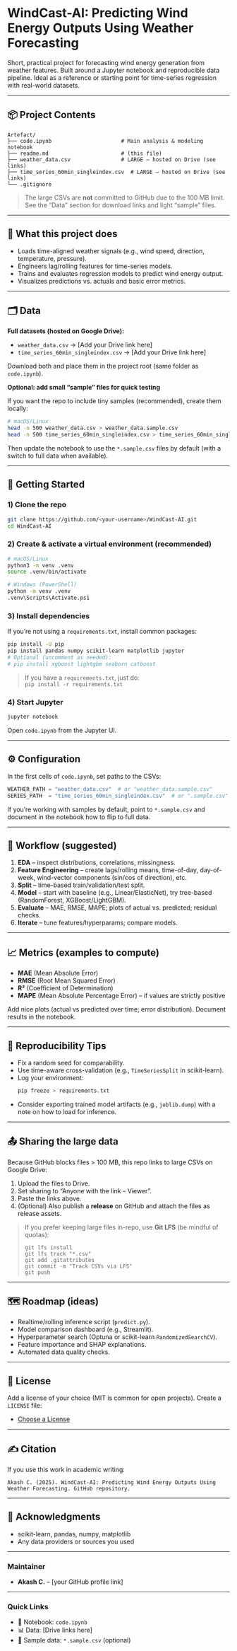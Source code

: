 # WindCast-AI: Predicting Wind Energy Outputs Using Weather Forecasting

Short, practical project for forecasting wind energy generation from weather features. Built around a Jupyter notebook and reproducible data pipeline. Ideal as a reference or starting point for time-series regression with real-world datasets.

---

## 📦 Project Contents

```
Artefact/
├── code.ipynb                      # Main analysis & modeling notebook
├── readme.md                       # (this file)
├── weather_data.csv                # LARGE – hosted on Drive (see links)
├── time_series_60min_singleindex.csv  # LARGE – hosted on Drive (see links)
└── .gitignore
```

> The large CSVs are **not** committed to GitHub due to the 100 MB limit. See the “Data” section for download links and light “sample” files.

---

## 🧠 What this project does

- Loads time-aligned weather signals (e.g., wind speed, direction, temperature, pressure).
- Engineers lag/rolling features for time-series models.
- Trains and evaluates regression models to predict wind energy output.
- Visualizes predictions vs. actuals and basic error metrics.

---

## 🗂️ Data

**Full datasets (hosted on Google Drive):**

- `weather_data.csv` → [Add your Drive link here]
- `time_series_60min_singleindex.csv` → [Add your Drive link here]

Download both and place them in the project root (same folder as `code.ipynb`).

**Optional: add small “sample” files for quick testing**

If you want the repo to include tiny samples (recommended), create them locally:

```bash
# macOS/Linux
head -n 500 weather_data.csv > weather_data.sample.csv
head -n 500 time_series_60min_singleindex.csv > time_series_60min_singleindex.sample.csv
```

Then update the notebook to use the `*.sample.csv` files by default (with a switch to full data when available).

---

## 🚀 Getting Started

### 1) Clone the repo

```bash
git clone https://github.com/<your-username>/WindCast-AI.git
cd WindCast-AI
```

### 2) Create & activate a virtual environment (recommended)

```bash
# macOS/Linux
python3 -m venv .venv
source .venv/bin/activate

# Windows (PowerShell)
python -m venv .venv
.venv\Scripts\Activate.ps1
```

### 3) Install dependencies

If you’re not using a `requirements.txt`, install common packages:

```bash
pip install -U pip
pip install pandas numpy scikit-learn matplotlib jupyter
# Optional (uncomment as needed):
# pip install xgboost lightgbm seaborn catboost
```

> If you have a `requirements.txt`, just do:  
> `pip install -r requirements.txt`

### 4) Start Jupyter

```bash
jupyter notebook
```

Open `code.ipynb` from the Jupyter UI.

---

## ⚙️ Configuration

In the first cells of `code.ipynb`, set paths to the CSVs:

```python
WEATHER_PATH = "weather_data.csv"  # or "weather_data.sample.csv"
SERIES_PATH  = "time_series_60min_singleindex.csv"  # or ".sample.csv"
```

If you’re working with samples by default, point to `*.sample.csv` and document in the notebook how to flip to full data.

---

## 🧪 Workflow (suggested)

1. **EDA** – inspect distributions, correlations, missingness.
2. **Feature Engineering** – create lags/rolling means, time-of-day, day-of-week, wind-vector components (sin/cos of direction), etc.
3. **Split** – time-based train/validation/test split.
4. **Model** – start with baseline (e.g., Linear/ElasticNet), try tree-based (RandomForest, XGBoost/LightGBM).
5. **Evaluate** – MAE, RMSE, MAPE; plots of actual vs. predicted; residual checks.
6. **Iterate** – tune features/hyperparams; compare models.

---

## 📈 Metrics (examples to compute)

- **MAE** (Mean Absolute Error)  
- **RMSE** (Root Mean Squared Error)  
- **R²** (Coefficient of Determination)  
- **MAPE** (Mean Absolute Percentage Error) – if values are strictly positive

Add nice plots (actual vs predicted over time; error distribution). Document results in the notebook.

---

## 🤝 Reproducibility Tips

- Fix a random seed for comparability.
- Use time-aware cross-validation (e.g., `TimeSeriesSplit` in scikit-learn).
- Log your environment:
  ```bash
  pip freeze > requirements.txt
  ```
- Consider exporting trained model artifacts (e.g., `joblib.dump`) with a note on how to load for inference.

---

## 📤 Sharing the large data

Because GitHub blocks files > 100 MB, this repo links to large CSVs on Google Drive:

1. Upload the files to Drive.  
2. Set sharing to “Anyone with the link – Viewer”.  
3. Paste the links above.  
4. (Optional) Also publish a **release** on GitHub and attach the files as release assets.

> If you prefer keeping large files in-repo, use **Git LFS** (be mindful of quotas):  
> ```
> git lfs install
> git lfs track "*.csv"
> git add .gitattributes
> git commit -m "Track CSVs via LFS"
> git push
> ```

---

## 🗺️ Roadmap (ideas)

- Realtime/rolling inference script (`predict.py`).
- Model comparison dashboard (e.g., Streamlit).
- Hyperparameter search (Optuna or scikit-learn `RandomizedSearchCV`).
- Feature importance and SHAP explanations.
- Automated data quality checks.

---

## 📜 License

Add a license of your choice (MIT is common for open projects). Create a `LICENSE` file:

- [Choose a License](https://choosealicense.com)

---

## ✍️ Citation

If you use this work in academic writing:

```
Akash C. (2025). WindCast-AI: Predicting Wind Energy Outputs Using Weather Forecasting. GitHub repository.
```

---

## 🙌 Acknowledgments

- scikit-learn, pandas, numpy, matplotlib
- Any data providers or sources you used

---

### Maintainer

- **Akash C.** – [your GitHub profile link]

---

### Quick Links

- 📄 Notebook: `code.ipynb`  
- 📊 Data: [Drive links here]  
- 🧪 Sample data: `*.sample.csv` (optional)
